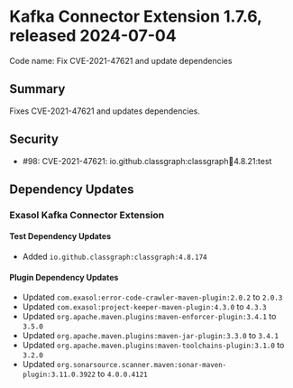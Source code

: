 # Kafka Connector Extension 1.7.6, released 2024-07-04

Code name: Fix CVE-2021-47621 and update dependencies

## Summary

Fixes CVE-2021-47621 and updates dependencies.

## Security

* #98: CVE-2021-47621: io.github.classgraph:classgraph:jar:4.8.21:test

## Dependency Updates

### Exasol Kafka Connector Extension

#### Test Dependency Updates

* Added `io.github.classgraph:classgraph:4.8.174`

#### Plugin Dependency Updates

* Updated `com.exasol:error-code-crawler-maven-plugin:2.0.2` to `2.0.3`
* Updated `com.exasol:project-keeper-maven-plugin:4.3.0` to `4.3.3`
* Updated `org.apache.maven.plugins:maven-enforcer-plugin:3.4.1` to `3.5.0`
* Updated `org.apache.maven.plugins:maven-jar-plugin:3.3.0` to `3.4.1`
* Updated `org.apache.maven.plugins:maven-toolchains-plugin:3.1.0` to `3.2.0`
* Updated `org.sonarsource.scanner.maven:sonar-maven-plugin:3.11.0.3922` to `4.0.0.4121`
